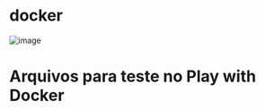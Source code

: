 # docker

![image](https://miro.medium.com/max/336/0*rmv6pZTW2hfP2XYd.png)

# Arquivos para teste no Play with Docker
